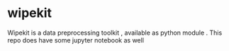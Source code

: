 # wipekit
Wipekit is a data preprocessing toolkit , available as python module . This repo does have some jupyter notebook as well 
